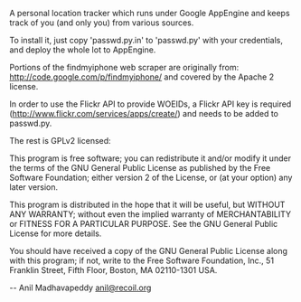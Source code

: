 A personal location tracker which runs under Google AppEngine and
keeps track of you (and only you) from various sources.

To install it, just copy 'passwd.py.in' to 'passwd.py' with your
credentials, and deploy the whole lot to AppEngine.

Portions of the findmyiphone web scraper are originally from:
http://code.google.com/p/findmyiphone/
and covered by the Apache 2 license.

In order to use the Flickr API to provide WOEIDs, a Flickr API key is 
required (http://www.flickr.com/services/apps/create/) and needs to be 
added to passwd.py.

The rest is GPLv2 licensed:

   This program is free software; you can redistribute it and/or modify
   it under the terms of the GNU General Public License as published by
   the Free Software Foundation; either version 2 of the License, or
   (at your option) any later version.

   This program is distributed in the hope that it will be useful,
   but WITHOUT ANY WARRANTY; without even the implied warranty of
   MERCHANTABILITY or FITNESS FOR A PARTICULAR PURPOSE.  See the
   GNU General Public License for more details.

   You should have received a copy of the GNU General Public License along
   with this program; if not, write to the Free Software Foundation, Inc.,
   51 Franklin Street, Fifth Floor, Boston, MA 02110-1301 USA.


--
Anil Madhavapeddy <anil@recoil.org>

